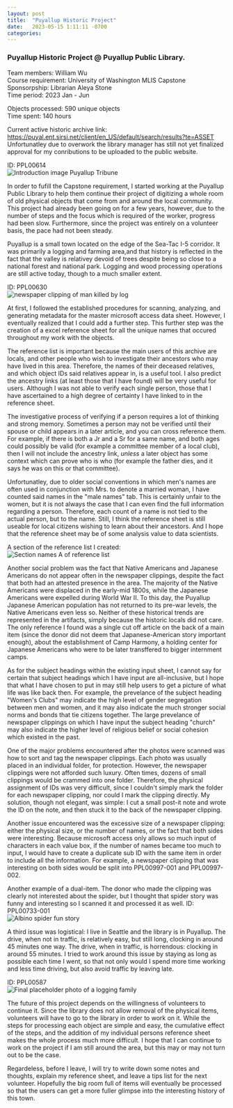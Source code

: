 ```yaml
---
layout: post
title:  "Puyallup Historic Project"
date:   2023-05-15 1:11:11 -0700
categories: 
---
```


### Puyallup Historic Project @ Puyallup Public Library.    
Team members: William Wu    
Course requirement: University of Washington MLIS Capstone  
Sponsorpship: Librarian Aleya Stone  
Time period: 2023 Jan - Jun  

Objects processed: 590 unique objects  
Time spent: 140 hours

Current active historic archive link: https://puyal.ent.sirsi.net/client/en_US/default/search/results?te=ASSET
Unfortunatley due to overwork the library manager has still not yet finalized approval for my conributions to be uploaded to the public website. 

ID: PPL00614  
![Introduction image Puyallup Tribune](/assets/PPLcap3.jpg)

In order to fufill the Capstone requirement, I started working at the Puyallup Public Library to help them continue their project of digitizing a whole room of old physical objects that come from and around the local community. This project had already been going on for a few years, however, due to the number of steps and the focus which is required of the worker, progress had been slow. Furthermore, since the project was entirely on a volunteer basis, the pace had not been steady. 

Puyallup is a small town located on the edge of the Sea-Tac I-5 corridor. It was primarily a logging and farming area,and that history is reflected in the fact that the valley is relativey devoid of trees despite being so close to a national forest and national park. Logging and wood processing operations are still active today, though to a much smaller extent. 

ID: PPL00630  
![newspaper clipping of man killed by log](/assets/PPLcap1.jpg)

At first, I followed the established procedures for scanning, analyzing, and generating metadata for the master microsoft access data sheet. However, I eventually realized that I could add a further step. This further step was the creation of a excel reference sheet for all the unique names that occured throughout my work with the objects. 

The reference list is important because the main users of this archive are locals, and other people who wish to investigate their ancestors who may have lived in this area. Therefore, the names of their deceased relatives, and which object IDs said relatives appear in, is a useful tool. I also predict the ancestry links (at least those that I have found) will be very useful for users. Although I was not able to verify each single person, those that I have ascertained to a high degree of certainty I have linked to in the reference sheet. 

The investigative process of verifying if a person requires a lot of thinking and strong memory. Sometimes a person may not be verified until their spouse or child appears in a later article, and you can cross reference them. For example, if there is both a Jr and a Sr for a same name, and both ages could possibly be valid (for example a committee member of a local club), then I will not include the ancestry link, *unless* a later object has some context which can prove who is who (for example the father dies, and it says he was on this or that committee). 

Unfortunatley, due to older social conventions in which men's names are often used in conjunction with Mrs. to denote a married woman, I have counted said names in the "male names" tab. This is certainly unfair to the women, but it is not always the case that I can even find the full information regarding a person. Therefore, each count of a name is not tied to the actual person, but to the name. Still, I think the reference sheet is still useable for local citizens wishing to learn about their ancestors. And I hope that the reference sheet may be of some analysis value to data scientists. 

A section of the reference list I created:   
![Section names A of reference list](/assets/PPLcap2.jpg)

Another social problem was the fact that Native Americans and Japanese Americans do not appear often in the newspaper clippings, despite the fact that both had an attested presence in the area. The majority of the Native Americans were displaced in the early-mid 1800s, while the Japanese Americans were expelled during World War II. To this day, the Puyallup Japanese American population has not returned to its pre-war levels, the Native Americans even less so. Neither of these historical trends are represented in the artifacts, simply because the historic locals did not care. The only reference I found was a single cut off article on the back of a main item (since the donor did not deem that Japanese-American story important enough), about the establishment of Camp Harmony, a holding center for Japanese Americans who were to be later transffered to bigger internment camps. 

As for the subject headings within the existing input sheet, I cannot say for certain that subject headings which I have input are all-inclusive, but I hope that what I have chosen to put in may still help users to get a picture of what life was like back then. For example, the prevelance of the subject heading "Women's Clubs" may indicate the high level of gender segregation between men and women, and it may also indicate the much stronger social norms and bonds that tie citizens together. The large prevelance of newspaper clippings on which I have input the subject heading "church" may also indicate the higher level of religious belief or social cohesion which existed in the past. 

One of the major problems encountered after the photos were scanned was how to sort and tag the newspaper clippings. Each photo was usually placed in an individual folder, for protection. However, the newspaper clippings were not afforded such luxury. Often times, dozens of small clippings would be crammed into one folder. Therefore, the physical assignment of IDs was very difficult, since I couldn't simply mark the folder for each newspaper clipping, nor could I mark the clipping directly. My solution, though not elegant, was simple: I cut a small post-it note and wrote the ID on the note, and then stuck it to the back of the newspaper clipping.

Another issue encountered was the excessive size of a newspaper clipping: either the physical size, or the number of names, or the fact that both sides were interesting. Because microsoft access only allows so much input of characters in each value box, if the number of names became too much to input, I would have to create a duplicate sub ID with the same item in order to include all the information. For example, a newspaper clipping that was interesting on both sides would be split into PPL00997-001 and PPL00997-002. 

Another example of a dual-item. The donor who made the clipping was clearly not interested about the spider, but I thought that spider story was funny and interesting so I scanned it and processed it as well. ID: PPL00733-001   
![Albino spider fun story](/assets/PPLcap4.jpg)

A third issue was logistical: I live in Seattle and the library is in Puyallup. The drive, when not in traffic, is relatively easy, but still long, clocking in around 45 minutes one way. The drive, when in traffic, is horrendous: clocking in around 55 minutes. I tried to work around this issue by staying as long as possible each time I went, so that not only would I spend more time working and less time driving, but also avoid traffic by leaving late. 

ID: PPL00587  
![Final placeholder photo of a logging family](/assets/PPLcap5.jpg)

The future of this project depends on the willingness of volunteers to continue it. Since the library does not allow removal of the physical items, volunteers will have to go to the library in order to work on it. While the steps for processing each object are simple and easy, the cumulative effect of the steps, and the addition of my individual persons reference sheet makes the whole process much more difficult. I hope that I can continue to work on the project if I am still around the area, but this may or may not turn out to be the case. 

Regardeless, before I leave, I will try to write down some notes and thoughts, explain my reference sheet, and leave a tips list for the next volunteer. Hopefully the big room full of items will eventually be processed so that the users can get a more fuller glimpse into the interesting history of this town. 

